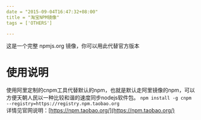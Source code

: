 ```yaml
---
date = "2015-09-04T16:47:32+08:00"
title = "淘宝NPM镜像"
tags = ['OTHERS']

---
```

这是一个完整 npmjs.org 镜像，你可以用此代替官方版本
# 使用说明
使用阿里定制的cnpm工具代替默认的npm，也就是默认走阿里镜像的npm，可以方便天朝人民以一种比较和谐的速度同步nodejs软件包。
`npm install -g cnpm --registry=https://registry.npm.taobao.org`  
详情见官网说明：[https://npm.taobao.org/](https://npm.taobao.org/) 
